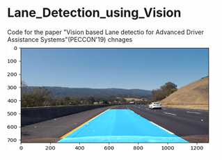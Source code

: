 # Lane_Detection_using_Vision
Code for the paper "Vision based Lane detectio for Advanced Driver Assistance Systems"(PECCON'19)
chnages
![OutputImage](sample_output.png)
